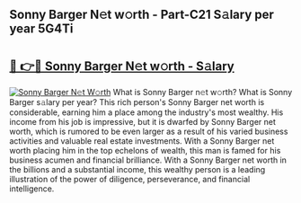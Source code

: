 ## Sonny Barger N𝚎t w𝚘rth - Part-C21 S𝚊lary per year 5G4Ti

# <h2><a href="http://gc1hk2.nevu.top/?p=Sonny+Barger">🔗 👉🔴 Sonny Barger N𝚎t w𝚘rth - S𝚊lary</a></h2>

[![Sonny Barger N𝚎t W𝚘rth](https://i.imgur.com/Oavwk0R.jpeg)](http://gc1hk2.nevu.top/?p=Sonny+Barger)
What is Sonny Barger n𝚎t w𝚘rth? What is Sonny Barger s𝚊lary per year?
This rich person's Sonny Barger net worth is considerable, earning him a place among the industry's most wealthy. His income from his job is impressive, but it is dwarfed by Sonny Barger net worth, which is rumored to be even larger as a result of his varied business activities and valuable real estate investments. With a Sonny Barger net worth placing him in the top echelons of wealth, this man is famed for his business acumen and financial brilliance. With a Sonny Barger net worth in the billions and a substantial income, this wealthy person is a leading illustration of the power of diligence, perseverance, and financial intelligence.

